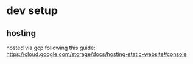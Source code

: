 # dev setup

## hosting

hosted via gcp following this guide: https://cloud.google.com/storage/docs/hosting-static-website#console
